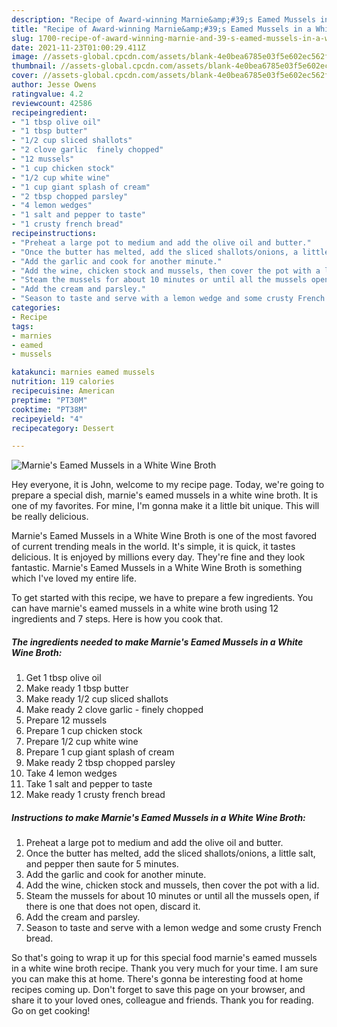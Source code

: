 ```yaml
---
description: "Recipe of Award-winning Marnie&amp;#39;s Eamed Mussels in a White Wine Broth"
title: "Recipe of Award-winning Marnie&amp;#39;s Eamed Mussels in a White Wine Broth"
slug: 1700-recipe-of-award-winning-marnie-and-39-s-eamed-mussels-in-a-white-wine-broth
date: 2021-11-23T01:00:29.411Z
image: //assets-global.cpcdn.com/assets/blank-4e0bea6785e03f5e602ec562f230caae08da540cada707380b4fe1bbebba43da.png
thumbnail: //assets-global.cpcdn.com/assets/blank-4e0bea6785e03f5e602ec562f230caae08da540cada707380b4fe1bbebba43da.png
cover: //assets-global.cpcdn.com/assets/blank-4e0bea6785e03f5e602ec562f230caae08da540cada707380b4fe1bbebba43da.png
author: Jesse Owens
ratingvalue: 4.2
reviewcount: 42586
recipeingredient:
- "1 tbsp olive oil"
- "1 tbsp butter"
- "1/2 cup sliced shallots"
- "2 clove garlic  finely chopped"
- "12 mussels"
- "1 cup chicken stock"
- "1/2 cup white wine"
- "1 cup giant splash of cream"
- "2 tbsp chopped parsley"
- "4 lemon wedges"
- "1 salt and pepper to taste"
- "1 crusty french bread"
recipeinstructions:
- "Preheat a large pot to medium and add the olive oil and butter."
- "Once the butter has melted, add the sliced shallots/onions, a little salt, and pepper then saute for 5 minutes."
- "Add the garlic and cook for another minute."
- "Add the wine, chicken stock and mussels, then cover the pot with a lid."
- "Steam the mussels for about 10 minutes or until all the mussels open, if there is one that does not open, discard it."
- "Add the cream and parsley."
- "Season to taste and serve with a lemon wedge and some crusty French bread."
categories:
- Recipe
tags:
- marnies
- eamed
- mussels

katakunci: marnies eamed mussels 
nutrition: 119 calories
recipecuisine: American
preptime: "PT30M"
cooktime: "PT38M"
recipeyield: "4"
recipecategory: Dessert

---
```



![Marnie&#39;s Eamed Mussels in a White Wine Broth](//assets-global.cpcdn.com/assets/blank-4e0bea6785e03f5e602ec562f230caae08da540cada707380b4fe1bbebba43da.png)

Hey everyone, it is John, welcome to my recipe page. Today, we're going to prepare a special dish, marnie&#39;s eamed mussels in a white wine broth. It is one of my favorites. For mine, I'm gonna make it a little bit unique. This will be really delicious.

Marnie&#39;s Eamed Mussels in a White Wine Broth is one of the most favored of current trending meals in the world. It's simple, it is quick, it tastes delicious. It is enjoyed by millions every day. They're fine and they look fantastic. Marnie&#39;s Eamed Mussels in a White Wine Broth is something which I've loved my entire life.




To get started with this recipe, we have to prepare a few ingredients. You can have marnie&#39;s eamed mussels in a white wine broth using 12 ingredients and 7 steps. Here is how you cook that.

<!--inarticleads1-->

##### The ingredients needed to make Marnie&#39;s Eamed Mussels in a White Wine Broth:

1. Get 1 tbsp olive oil
1. Make ready 1 tbsp butter
1. Make ready 1/2 cup sliced shallots
1. Make ready 2 clove garlic - finely chopped
1. Prepare 12 mussels
1. Prepare 1 cup chicken stock
1. Prepare 1/2 cup white wine
1. Prepare 1 cup giant splash of cream
1. Make ready 2 tbsp chopped parsley
1. Take 4 lemon wedges
1. Take 1 salt and pepper to taste
1. Make ready 1 crusty french bread




<!--inarticleads2-->

##### Instructions to make Marnie&#39;s Eamed Mussels in a White Wine Broth:

1. Preheat a large pot to medium and add the olive oil and butter.
1. Once the butter has melted, add the sliced shallots/onions, a little salt, and pepper then saute for 5 minutes.
1. Add the garlic and cook for another minute.
1. Add the wine, chicken stock and mussels, then cover the pot with a lid.
1. Steam the mussels for about 10 minutes or until all the mussels open, if there is one that does not open, discard it.
1. Add the cream and parsley.
1. Season to taste and serve with a lemon wedge and some crusty French bread.




So that's going to wrap it up for this special food marnie&#39;s eamed mussels in a white wine broth recipe. Thank you very much for your time. I am sure you can make this at home. There's gonna be interesting food at home recipes coming up. Don't forget to save this page on your browser, and share it to your loved ones, colleague and friends. Thank you for reading. Go on get cooking!
